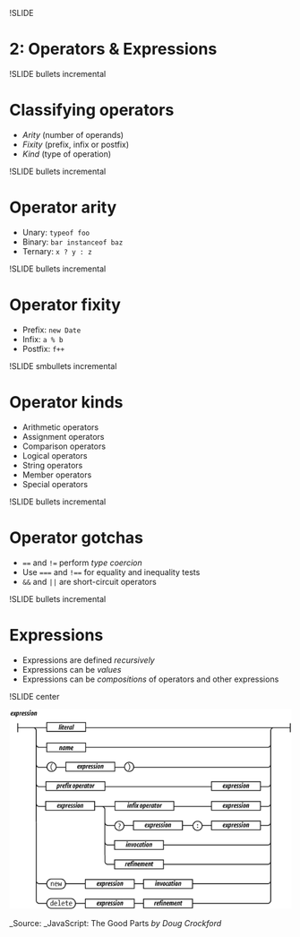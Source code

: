 !SLIDE
# 2: Operators & Expressions

!SLIDE bullets incremental
# Classifying operators

* _Arity_ (number of operands)
* _Fixity_ (prefix, infix or postfix)
* _Kind_ (type of operation)

!SLIDE bullets incremental
# Operator arity

* Unary: `typeof foo`
* Binary: `bar instanceof baz`
* Ternary: `x ? y : z`

!SLIDE bullets incremental
# Operator fixity

* Prefix: `new Date`
* Infix:  `a % b`
* Postfix: `f++`

!SLIDE smbullets incremental
# Operator kinds

* Arithmetic operators
* Assignment operators
* Comparison operators
* Logical operators
* String operators
* Member operators
* Special operators

!SLIDE bullets incremental
# Operator gotchas

* `==` and `!=` perform _type coercion_
* Use `===` and `!==` for equality and inequality tests
* `&&` and `||` are short-circuit operators

!SLIDE bullets incremental
# Expressions

* Expressions are defined _recursively_
* Expressions can be _values_
* Expressions can be _compositions_ of operators and other expressions

!SLIDE center

![JavaScript syntax diagram for expressions](expressions_syntax_diagram.png)

_Source: _JavaScript: The Good Parts _by Doug Crockford_
